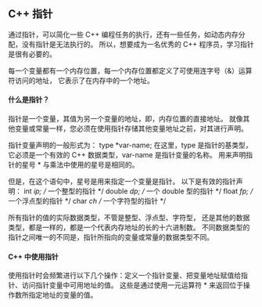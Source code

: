 

## C++ 指针
通过指针，可以简化一些 C++ 编程任务的执行，还有一些任务，如动态内存分配，没有指针是无法执行的。
所以，想要成为一名优秀的 C++ 程序员，学习指针是很有必要的。

每一个变量都有一个内存位置，每一个内存位置都定义了可使用连字号（&）运算符访问的地址，
它表示了在内存中的一个地址。





#### 什么是指针？
指针是一个变量，其值为另一个变量的地址，即，内存位置的直接地址。
就像其他变量或常量一样，您必须在使用指针存储其他变量地址之前，对其进行声明。

指针变量声明的一般形式为：
type *var-name;
在这里，type 是指针的基类型，它必须是一个有效的 C++ 数据类型，var-name 是指针变量的名称。
用来声明指针的星号 * 与乘法中使用的星号是相同的。


但是，在这个语句中，星号是用来指定一个变量是指针。
以下是有效的指针声明：
int    *ip;    /* 一个整型的指针 */
double *dp;    /* 一个 double 型的指针 */
float  *fp;    /* 一个浮点型的指针 */
char   *ch     /* 一个字符型的指针 */


所有指针的值的实际数据类型，不管是整型、浮点型、字符型，
还是其他的数据类型，都是一样的，都是一个代表内存地址的长的十六进制数。
不同数据类型的指针之间唯一的不同是，指针所指向的变量或常量的数据类型不同。

#### C++ 中使用指针
使用指针时会频繁进行以下几个操作：定义一个指针变量、把变量地址赋值给指针、访问指针变量中可用地址的值。
这些是通过使用一元运算符 * 来返回位于操作数所指定地址的变量的值。


